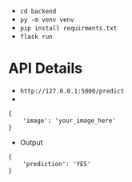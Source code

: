- `cd backend`
- `py -m venv venv`
- `pip install requirments.txt`
- `flask run`
# API Details
- `http://127.0.0.1:5000/predict`
- 
```
{
    'image': 'your_image_here'
}
```
- Output
```
{
    'prediction': 'YES'
}
```